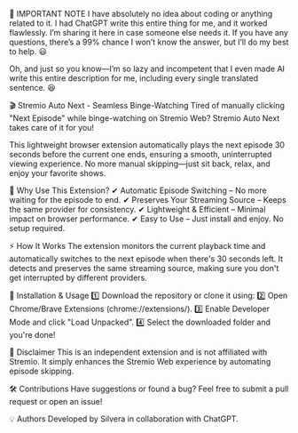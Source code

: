 📢 IMPORTANT NOTE
I have absolutely no idea about coding or anything related to it. I had ChatGPT write this entire thing for me, and it worked flawlessly. I’m sharing it here in case someone else needs it. If you have any questions, there’s a 99% chance I won’t know the answer, but I’ll do my best to help. 😃

Oh, and just so you know—I’m so lazy and incompetent that I even made AI write this entire description for me, including every single translated sentence. 😆

🎬 Stremio Auto Next - Seamless Binge-Watching
Tired of manually clicking "Next Episode" while binge-watching on Stremio Web? Stremio Auto Next takes care of it for you!

This lightweight browser extension automatically plays the next episode 30 seconds before the current one ends, ensuring a smooth, uninterrupted viewing experience. No more manual skipping—just sit back, relax, and enjoy your favorite shows.

🚀 Why Use This Extension?
✔ Automatic Episode Switching – No more waiting for the episode to end.
✔ Preserves Your Streaming Source – Keeps the same provider for consistency.
✔ Lightweight & Efficient – Minimal impact on browser performance.
✔ Easy to Use – Just install and enjoy. No setup required.

⚡ How It Works
The extension monitors the current playback time and automatically switches to the next episode when there's 30 seconds left. It detects and preserves the same streaming source, making sure you don't get interrupted by different providers.

🔧 Installation & Usage
1️⃣ Download the repository or clone it using:
2️⃣ Open Chrome/Brave Extensions (chrome://extensions/).
3️⃣ Enable Developer Mode and click "Load Unpacked".
4️⃣ Select the downloaded folder and you're done!

📢 Disclaimer
This is an independent extension and is not affiliated with Stremio. It simply enhances the Stremio Web experience by automating episode skipping.

🛠 Contributions
Have suggestions or found a bug? Feel free to submit a pull request or open an issue!

💡 Authors
Developed by Silvera in collaboration with ChatGPT.
